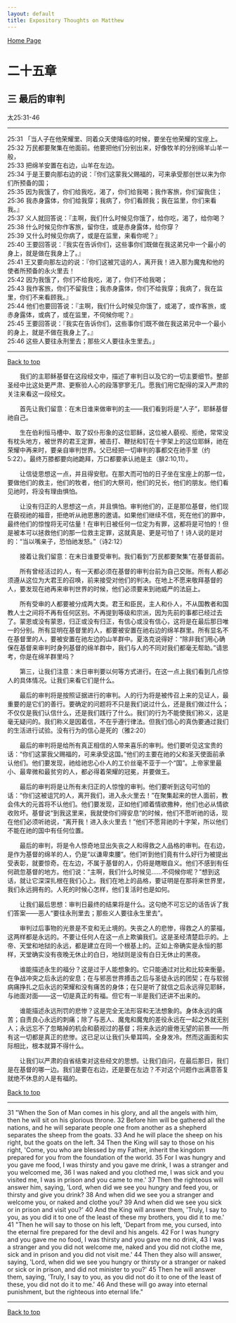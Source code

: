 ```yaml
---
layout: default
title: Expository Thoughts on Matthew
---
```

[ Home Page ]({{site.baseurl}}/index) <br>

<a name="0"></a>
# 二十五章 

## 三 最后的审判

太25:31-46

***

25:31 「当人子在他荣耀里、同着众天使降临的时候，要坐在他荣耀的宝座上。<br>
25:32 万民都要聚集在他面前。他要把他们分别出来，好像牧羊的分别绵羊山羊一般，<br>
25:33 把绵羊安置在右边，山羊在左边。<br>
25:34 于是王要向那右边的说：『你们这蒙我父赐福的，可来承受那创世以来为你们所预备的国；<br>
25:35 因为我饿了，你们给我吃，渴了，你们给我喝；我作客旅，你们留我住；<br>
25:36 我赤身露体，你们给我穿；我病了，你们看顾我；我在监里，你们来看我。』<br>
25:37 义人就回答说：『主啊，我们什么时候见你饿了，给你吃，渴了，给你喝？<br>
25:38 什么时候见你作客旅，留你住，或是赤身露体，给你穿？<br>
25:39 又什么时候见你病了，或是在监里，来看你呢？』<br>
25:40 王要回答说：『我实在告诉你们，这些事你们既做在我这弟兄中一个最小的身上，就是做在我身上了。』<br>
25:41 王又要向那左边的说：『你们这被咒诅的人，离开我！进入那为魔鬼和他的使者所预备的永火里去！<br>
25:42 因为我饿了，你们不给我吃，渴了，你们不给我喝；<br>
25:43 我作客旅，你们不留我住；我赤身露体，你们不给我穿；我病了，我在监里，你们不来看顾我。』<br>
25:44 他们也要回答说：『主啊，我们什么时候见你饿了，或渴了，或作客旅，或赤身露体，或病了，或在监里，不伺候你呢？』<br>
25:45 王要回答说：『我实在告诉你们，这些事你们既不做在我这弟兄中一个最小的身上，就是不做在我身上了。』<br>
25:46 这些人要往永刑里去；那些义人要往永生里去。」<br>

***

[Back to top](#0)

&emsp;&emsp;我们的主耶稣基督在这段经文中，描述了审判日以及它的一切主要细节。整部圣经中比这处更严肃、更察验人心的段落寥寥无几。愿我们用它配得的深入严肃的关注来看这一段经文。

&emsp;&emsp;首先让我们留意：在末日谁来做审判的主——我们看到将是“人子”，耶稣基督祂自己。

&emsp;&emsp;生在伯利恒马槽中、取了奴仆形象的这位耶稣，这位被人藐视、拒绝，常常没有枕头地方，被世界的君王定罪，被击打、鞭挞和钉在十字架上的这位耶稣，祂在荣耀中再来时，要亲自审判世界。父已经把一切审判的事都交在祂手里（约5:22）。最终万膝都要向祂跪拜，万口都要承认祂是主（腓2:10,11）。

&emsp;&emsp;让信徒思想这一点，并且得安慰。在那大而可怕的日子坐在宝座上的那一位，要做他们的救主，他们的牧者，他们的大祭司，他们的兄长，他们的朋友。他们看见祂时，将没有理由惧怕。

&emsp;&emsp;让没有归正的人思想这一点，并且惧怕。审判他们的，正是那位基督，他们现在藐视祂的福音，拒绝听从祂恩惠的邀请。如果他们继续不信，死在他们的罪中，最终他们的惊惶将无可估量！在审判日被任何一位定为有罪，这都将是可怕的！但是被本可以拯救他们的那一位救主定罪，这就真是、更是可怕了！诗人说的是对的：“当以嘴亲子，恐怕祂发怒。”（诗2:12）

&emsp;&emsp;接着让我们留意：在末日谁要受审判。我们看到“万民都要聚集”在基督面前。

&emsp;&emsp;所有曾经活过的人，有一天都必须在基督的审判台前为自己交账。所有人都必须遵从这位为大君王的召唤，前来接受对他们的判决。在地上不愿来敬拜基督的人，要发现在祂再来审判世界的时候，他们必须要来到祂威严的法庭上。

&emsp;&emsp;所有受审的人都要被分成两大类。君王和臣民，主人和仆人，不从国教者和国教人士之间将不再有任何区别。不再提到等级和宗派，因为先前的事都已经过去了。蒙恩或没有蒙恩，归正或没有归正，有信心或没有信心，这将是在最后那日唯一的分别。所有显明在基督里的人，都要被安置在祂右边的绵羊群里。所有显名不在基督里的人，要被安置在祂左边的山羊群中。夏洛克说得好：“除非我们用心确保在基督来审判时身列基督的绵羊群中，我们与人的不同对我们都毫无帮助。”请思考，你是在绵羊群里吗？

&emsp;&emsp;第三，让我们注意：末日审判要以何等方式进行。在这一点上我们看到几点惊人的具体情况。让我们来看它们是什么。

&emsp;&emsp;最后的审判将是按照证据进行的审判。人的行为将是被传召上来的见证人，最重要的是它们的善行。要确定的问题将不只是我们说过什么，还是我们做过什么；不仅仅是我们认信什么，还是我们践行了什么。我们的行为不能使我们称义，这是毫无疑问的。我们称义是因着信，不在乎遵行律法。但我们信心的真伪要通过我们的生活进行试验。没有行为的信心是死的（雅2:20）

&emsp;&emsp;最后的审判将是给所有真正相信的人带来喜乐的审判。他们要听见这宝贵的话：“你们这蒙我父赐福的，可来承受这国。”他们的主要在祂的父和圣天使面前承认他们。他们要发现，祂给祂忠心仆人的工价丝毫不亚于一个“国”。上帝家里最小、最卑微和最贫穷的人，都必得着荣耀的冠冕，并要做王。

&emsp;&emsp;最后的审判将是让所有未归正的人惊惶的审判。他们要听到这句可怕的话：“你们这被诅咒的人，离开我们，进入永火里去！”在聚集起来的世人面前，教会伟大的元首将不认他们。他们要发现，正如他们顺着情欲撒种，他们也必从情欲收败坏。基督说“到我这里来，我就使你们得安息”的时候，他们不愿听祂的话，现在他们必须听祂说，“离开我！进入永火里去！”他们不愿背祂的十字架，所以他们不能在祂的国中有任何位置。

&emsp;&emsp;最后的审判，将是令人惊奇地显出失丧之人和得救之人品格的审判。在右边，是作为基督的绵羊的人，仍是“以谦卑束腰”。他们听到他们竟有什么好行为被提出受表彰，就要惊奇。在左边，不属于基督的人，仍将是瞎眼自义。他们不感到有任何疏忽基督的地方。他们说：“主啊，我们什么时候见……不伺候你呢？”想到这话，就让它深深扎根在我们心上。我们在地上的品格，要证明是在那将来世界里，我们永远拥有的。人死的时候心怎样，他们复活时也是如何。

&emsp;&emsp;让我们最后思想：审判日最终的结果将是什么。这句绝不可忘记的话告诉了我们答案——恶人“要往永刑里去；那些义人要往永生里去”。

&emsp;&emsp;审判过后事物的光景是不变和无止境的。失丧之人的悲惨，得救之人的蒙福，这两样都是永远的。不要让任何人在这一点上欺骗我们。这是圣经清楚启示的。上帝、天堂和地狱的永远，都是建立在同一个根基上的。正如上帝确实是永恒的那样，天堂确实没有夜晚无休止的白日，地狱则是没有白日无休止的黑夜。

&emsp;&emsp;谁能描述永生的福分？这是过于人能想象的。它只能通过对比和比较来衡量。在争战冲突之后永远的安息；在与邪恶世界搏击之后与圣徒永远的团契；在与软弱病痛挣扎之后永远的荣耀和没有痛苦的身体；在只是听了就信之后永远得见耶稣，与祂面对面——这一切是真正的有福。但它有一半是我们还讲不出来的。

&emsp;&emsp;谁能描述永远刑罚的悲惨？这是完全无法形容和无法想象的。身体永远的痛苦；自责良心永远的刺痛；除了与恶人、魔鬼和魔鬼的差役永远在一起之外就无别人；永远忘不了忽略掉的机会和藐视过的基督；将来永远的疲倦无望的前景——所有这一切都是真正的悲惨。这已足以让我们头晕耳鸣，全身发冷。然而这画面和实际相比，根本就算不得什么。

&emsp;&emsp;让我们以严肃的自省结束对这些经文的思想。让我们自问，在最后那日，我们是在基督的哪一边。我们是要在右边，还是要在左边？不对这个问题作出满意答复就绝不休息的人是有福的。

[Back to top](#0)

***

31 "When the Son of Man comes in his glory, and all the angels with him, then he will sit on his glorious throne. 32 Before him will be gathered all the nations, and he will separate people one from another as a shepherd separates the sheep from the goats. 33 And he will place the sheep on his right, but the goats on the left. 34 Then the King will say to those on his right, 'Come, you who are blessed by my Father, inherit the kingdom prepared for you from the foundation of the world. 35 For I was hungry and you gave me food, I was thirsty and you gave me drink, I was a stranger and you welcomed me, 36 I was naked and you clothed me, I was sick and you visited me, I was in prison and you came to me.' 37 Then the righteous will answer him, saying, 'Lord, when did we see you hungry and feed you, or thirsty and give you drink? 38 And when did we see you a stranger and welcome you, or naked and clothe you? 39 And when did we see you sick or in prison and visit you?' 40 And the King will answer them, 'Truly, I say to you, as you did it to one of the least of these my brothers, you did it to me.' 41 "Then he will say to those on his left, 'Depart from me, you cursed, into the eternal fire prepared for the devil and his angels. 42 For I was hungry and you gave me no food, I was thirsty and you gave me no drink, 43 I was a stranger and you did not welcome me, naked and you did not clothe me, sick and in prison and you did not visit me.' 44 Then they also will answer, saying, 'Lord, when did we see you hungry or thirsty or a stranger or naked or sick or in prison, and did not minister to you?' 45 Then he will answer them, saying, 'Truly, I say to you, as you did not do it to one of the least of these, you did not do it to me.' 46 And these will go away into eternal punishment, but the righteous into eternal life."

***

[Back to top](#0)
